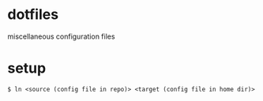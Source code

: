 # dotfiles
miscellaneous configuration files

# setup
`$ ln <source (config file in repo)> <target (config file in home dir)>`
